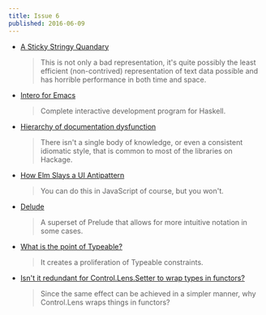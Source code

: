 ```yaml
---
title: Issue 6
published: 2016-06-09
---
```


-   [A Sticky Stringy Quandary](http://www.stephendiehl.com/posts/strings.html)

    > This is not only a bad representation, it's quite possibly the least efficient (non-contrived) representation of text data possible and has horrible performance in both time and space.

-   [Intero for Emacs](https://commercialhaskell.github.io/intero/)

    > Complete interactive development program for Haskell.

-   [Hierarchy of documentation dysfunction](http://blog.fightingtanukis.com/posts/2016-05-23-documentation-hierarchy.html)

    > There isn't a single body of knowledge, or even a consistent idiomatic style, that is common to most of the libraries on Hackage.

-   [How Elm Slays a UI Antipattern](http://blog.jenkster.com/2016/06/how-elm-slays-a-ui-antipattern.html)

    > You can do this in JavaScript of course, but you won't.

-   [Delude](https://github.com/SamuelSchlesinger/Academic/tree/45225e8/delude)

    > A superset of Prelude that allows for more intuitive notation in some cases.

-   [What is the point of Typeable?](https://www.reddit.com/r/haskell/comments/4mu30y/what_is_the_point_of_typeable/)

    > It creates a proliferation of Typeable constraints.

-   [Isn't it redundant for Control.Lens.Setter to wrap types in functors?](https://stackoverflow.com/questions/37666781/isnt-it-redundant-for-control-lens-setter-to-wrap-types-in-functors)

    > Since the same effect can be achieved in a simpler manner, why Control.Lens wraps things in functors?

